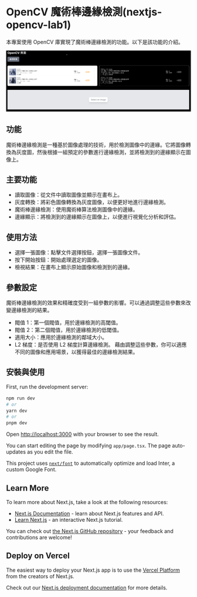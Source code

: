# OpenCV 魔術棒邊緣檢測(nextjs-opencv-lab1)

本專案使用 OpenCV 庫實現了魔術棒邊緣檢測的功能。以下是該功能的介紹。

![demo](./doc/img/demo.png)

## 功能

魔術棒邊緣檢測是一種基於圖像處理的技術，用於檢測圖像中的邊緣。它將圖像轉換為灰度圖，然後根據一組預定的參數進行邊緣檢測，並將檢測到的邊緣顯示在圖像上。

## 主要功能

- 讀取圖像：從文件中讀取圖像並顯示在畫布上。
- 灰度轉換：將彩色圖像轉換為灰度圖像，以便更好地進行邊緣檢測。
- 魔術棒邊緣檢測：使用魔術棒算法檢測圖像中的邊緣。
- 邊緣顯示：將檢測到的邊緣顯示在圖像上，以便進行視覺化分析和評估。

## 使用方法

- 選擇一張圖像：點擊文件選擇按鈕，選擇一張圖像文件。
- 按下開始按鈕：開始處理選定的圖像。
- 檢視結果：在畫布上顯示原始圖像和檢測到的邊緣。

## 參數設定

魔術棒邊緣檢測的效果和精確度受到一組參數的影響。可以通過調整這些參數來改變邊緣檢測的結果。

- 閥值 1：第一個閥值，用於邊緣檢測的高閾值。
- 閥值 2：第二個閥值，用於邊緣檢測的低閾值。
- 適用大小：應用於邊緣檢測的鄰域大小。
- L2 梯度：是否使用 L2 梯度計算邊緣檢測。
  藉由調整這些參數，你可以適應不同的圖像和應用場景，以獲得最佳的邊緣檢測結果。

## 安裝與使用

First, run the development server:

```bash
npm run dev
# or
yarn dev
# or
pnpm dev
```

Open [http://localhost:3000](http://localhost:3000) with your browser to see the result.

You can start editing the page by modifying `app/page.tsx`. The page auto-updates as you edit the file.

This project uses [`next/font`](https://nextjs.org/docs/basic-features/font-optimization) to automatically optimize and load Inter, a custom Google Font.

## Learn More

To learn more about Next.js, take a look at the following resources:

- [Next.js Documentation](https://nextjs.org/docs) - learn about Next.js features and API.
- [Learn Next.js](https://nextjs.org/learn) - an interactive Next.js tutorial.

You can check out [the Next.js GitHub repository](https://github.com/vercel/next.js/) - your feedback and contributions are welcome!

## Deploy on Vercel

The easiest way to deploy your Next.js app is to use the [Vercel Platform](https://vercel.com/new?utm_medium=default-template&filter=next.js&utm_source=create-next-app&utm_campaign=create-next-app-readme) from the creators of Next.js.

Check out our [Next.js deployment documentation](https://nextjs.org/docs/deployment) for more details.
